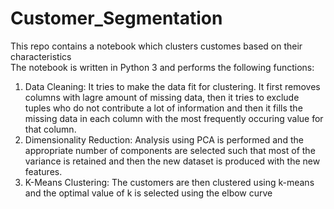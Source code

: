 # Customer_Segmentation
This repo contains a notebook which clusters customes based on their characteristics<br>
The notebook is written in Python 3 and performs the following functions:
1. Data Cleaning: It tries to make the data fit for clustering. It first removes columns with lagre amount of missing data, then it tries to exclude tuples who do not contribute a lot of information and then it fills the missing data in each column with the most frequently occuring value for that column.
2. Dimensionality Reduction: Analysis using PCA is performed and the appropriate number of components are selected such that most of the variance is retained and then the new dataset is produced with the new features.
3. K-Means Clustering: The customers are then clustered using k-means and the optimal value of k is selected using the elbow curve
   
